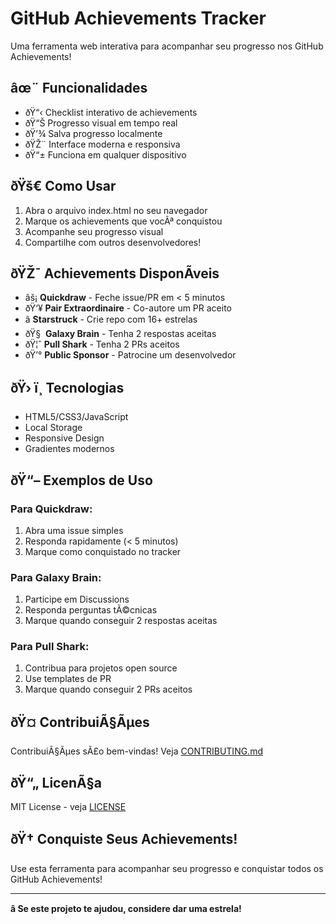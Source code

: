 ﻿# GitHub Achievements Tracker

Uma ferramenta web interativa para acompanhar seu progresso nos GitHub Achievements!

## âœ¨ Funcionalidades

- ðŸ“‹ Checklist interativo de achievements
- ðŸ“Š Progresso visual em tempo real
- ðŸ’¾ Salva progresso localmente
- ðŸŽ¨ Interface moderna e responsiva
- ðŸ“± Funciona em qualquer dispositivo

## ðŸš€ Como Usar

1. Abra o arquivo index.html no seu navegador
2. Marque os achievements que vocÃª conquistou
3. Acompanhe seu progresso visual
4. Compartilhe com outros desenvolvedores!

## ðŸŽ¯ Achievements DisponÃ­veis

- âš¡ **Quickdraw** - Feche issue/PR em < 5 minutos
- ðŸ‘¥ **Pair Extraordinaire** - Co-autore um PR aceito
- â­ **Starstruck** - Crie repo com 16+ estrelas
- ðŸ§  **Galaxy Brain** - Tenha 2 respostas aceitas
- ðŸ¦ˆ **Pull Shark** - Tenha 2 PRs aceitos
- ðŸ’° **Public Sponsor** - Patrocine um desenvolvedor

## ðŸ› ï¸ Tecnologias

- HTML5/CSS3/JavaScript
- Local Storage
- Responsive Design
- Gradientes modernos

## ðŸ“– Exemplos de Uso

### Para Quickdraw:
1. Abra uma issue simples
2. Responda rapidamente (< 5 minutos)
3. Marque como conquistado no tracker

### Para Galaxy Brain:
1. Participe em Discussions
2. Responda perguntas tÃ©cnicas
3. Marque quando conseguir 2 respostas aceitas

### Para Pull Shark:
1. Contribua para projetos open source
2. Use templates de PR
3. Marque quando conseguir 2 PRs aceitos

## ðŸ¤ ContribuiÃ§Ãµes

ContribuiÃ§Ãµes sÃ£o bem-vindas! Veja [CONTRIBUTING.md](CONTRIBUTING.md)

## ðŸ“„ LicenÃ§a

MIT License - veja [LICENSE](LICENSE)

## ðŸ† Conquiste Seus Achievements!

Use esta ferramenta para acompanhar seu progresso e conquistar todos os GitHub Achievements!

---

**â­ Se este projeto te ajudou, considere dar uma estrela!**
